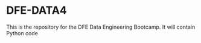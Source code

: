 # DFE-DATA4

This is the repository for the DFE Data Engineering Bootcamp. It will contain Python code
